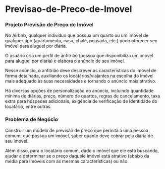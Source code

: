 # Previsao-de-Preco-de-Imovel
### Projeto Previsão de Preço de Imóvel

No Airbnb, qualquer indivíduo que possua um quarto ou um imóvel de qualquer tipo (apartamento, casa, chalé, pousada, etc.) pode oferecer seu imóvel para aluguel por diária.

O usuário cria um perfil de anfitrião (pessoa que disponibiliza um imóvel para aluguel por diária) e elabora o anúncio de seu imóvel.

Nesse anúncio, o anfitrião deve descrever as características do imóvel de forma detalhada, auxiliando os locatários/viajantes na escolha do imóvel mais adequado às suas necessidades e tornando o anúncio mais atrativo.

Há diversas opções de personalização no anúncio, incluindo quantidade mínima de diárias, preço, número de quartos, regras de cancelamento, taxa extra para hóspedes adicionais, exigência de verificação de identidade do locatário, entre outras.

### Problema de Negócio

Construir um modelo de previsão de preço que permita a uma pessoa comum, que possua um imóvel, saber quanto deve cobrar pela diária de seu imóvel.

Além disso, para o locatário comum, dado o imóvel que ele está buscando, ajudar a determinar se o preço daquele imóvel está atrativo (abaixo da média para imóveis com as mesmas características) ou não.
